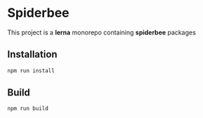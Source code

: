 # Spiderbee

This project is a **lerna** monorepo containing **spiderbee** packages

## Installation

```bash
npm run install
```

## Build

```bash
npm run build
```
